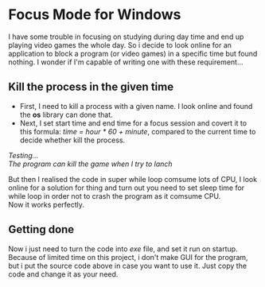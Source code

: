 # Focus Mode for Windows
I have some trouble in focusing on studying during day time and end up playing video games the whole day. So i decide to look online for an application to block a program (or video games) in a specific time but found nothing. I wonder if I'm capable of writing one with these requirement...
## Kill the process in the given time
- First, I need to kill a process with a given name. I look online and found the **os** library can done that.  
- Next, I set start time and end time for a focus session and covert it to this formula: _time = hour * 60 + minute_, compared to the current time to decide whether kill the process.
    
_Testing..._  
_The program can kill the game when I try to lanch_  
  
But then I realised the code in super while loop comsume lots of CPU, I look online for a solution for thing and turn out you need to set sleep time for while loop in order not to crash the program as it comsume CPU.  
Now it works perfectly.  
## Getting done
Now i just need to turn the code into _exe_ file, and set it run on startup.  
Because of limited time on this project, i don't make GUI for the program, but i put the source code above in case you want to use it. Just copy the code and change it as your need.
